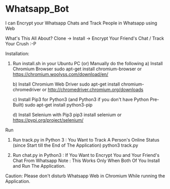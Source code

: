# Whatsapp_Bot
I can Encrypt your Whatsapp Chats and Track People in Whatsapp using Web

What's This All About? 
Clone -> Install -> Encrypt Your Friend's Chat / Track Your Crush :-P

Installation:
1. Run install.sh in your Ubuntu PC
    (or)
    Manually do the following
    a)  Install Chromium Browser
        sudo apt-get install chromium-browser or https://chromium.woolyss.com/download/en/
        
    b)  Install Chromium Web Driver
        sudo apt-get install chromium-chromedriver or http://chromedriver.chromium.org/downloads
        
    c)  Install Pip3 for Python3 (and Python3 if you don't have Python Pre-Built)
        sudo apt-get install python3-pip
 
    d)  Install Selenium with Pip3
        pip3 install selenium or https://pypi.org/project/selenium/


Run
1.  Run track.py in Python 3 : You Want to Track A Person's Online Status (since Start till the End of The Application) 
    python3 track.py
    
2.  Run chat.py in Python3 : If You Want to Encrypt You and Your Friend's Chat From Whatsapp
    Note : This Works Only When Both Of You Install and Run The Application. 
    
Caution: Please don't disturb Whatsapp Web in Chromium While running the Application.     
